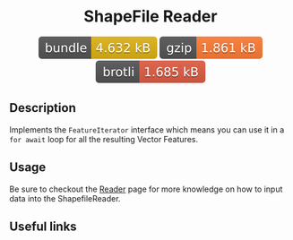 <h1 style="text-align: center;">
  <div align="center">ShapeFile Reader</div>
</h1>

<p align="center">
  <img src="../../assets/badges/shapefile-file.svg" alt="shapefile-file-ts">
  <img src="../../assets/badges/shapefile-gzip.svg" alt="shapefile-gzip-ts">
  <img src="../../assets/badges/shapefile-brotli.svg" alt="shapefile-brotli-ts">
</p>

## Description

Implements the `FeatureIterator` interface which means you can use it in a `for await` loop for all the resulting Vector Features.

## Usage

Be sure to checkout the [Reader](reader.md) page for more knowledge on how to input data into the ShapefileReader.

## Useful links
